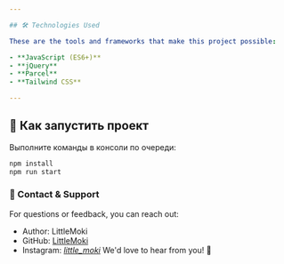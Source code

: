 ```yaml
---

## 🛠️ Technologies Used

These are the tools and frameworks that make this project possible:

- **JavaScript (ES6+)**  
- **jQuery**  
- **Parcel**  
- **Tailwind CSS**  

---
```


## 🚀 Как запустить проект

Выполните команды в консоли по очереди:

```bash
npm install
npm run start
```

### 💬 Contact & Support

For questions or feedback, you can reach out:

- Author: LittleMoki
- GitHub: [LittleMoki](https://github.com/yourusername)
- Instagram: [_little_moki_](https://github.com/yourusername)
  We'd love to hear from you! 🚀
